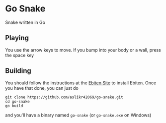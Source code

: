 # Go Snake
Snake written in Go

## Playing
You use the arrow keys to move. If you bump into your body or a wall, press the space key

## Building
You should follow the instructions at the [Ebiten Site](https://ebiten.org/documents/install.html) to install Ebiten.
Once you have that done, you can just do
```
git clone https://github.com/aslikr42069/go-snake.git
cd go-snake
go build
```
and you'll have a binary named `go-snake` (or `go-snake.exe` on Windows)
